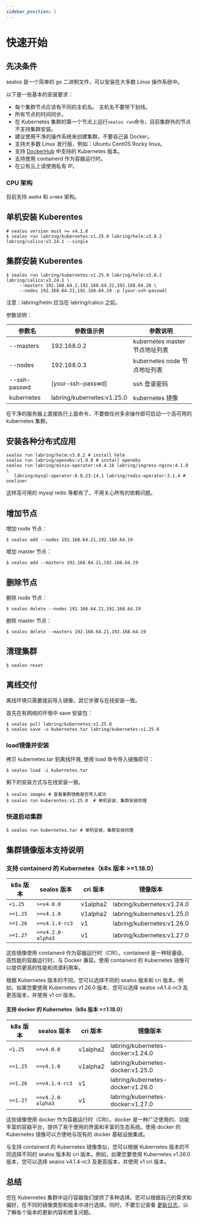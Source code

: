 ```yaml
---
sidebar_position: 2
---
```


# 快速开始

## 先决条件 

sealos 是一个简单的 go 二进制文件，可以安装在大多数 Linux 操作系统中。

以下是一些基本的安装要求： 

- 每个集群节点应该有不同的主机名。 主机名不要带下划线。
- 所有节点的时间同步。 
- 在 Kubernetes 集群的第一个节点上运行`sealos run`命令，目前集群外的节点不支持集群安装。 
- 建议使用干净的操作系统来创建集群。不要自己装 Docker。
- 支持大多数 Linux 发行版，例如：Ubuntu CentOS Rocky linux。 
- 支持 [DockerHub](https://hub.docker.com/r/labring/kubernetes/tags) 中支持的 Kubernetes 版本。 
- 支持使用 containerd 作为容器运行时。
- 在公有云上请使用私有 IP。

### CPU 架构  

目前支持 `amd64` 和 `arm64` 架构。


## 单机安装 Kuberentes

```shell
# sealos version must >= v4.1.0
$ sealos run labring/kubernetes:v1.25.0 labring/helm:v3.8.2 labring/calico:v3.24.1 --single
```

## 集群安装 Kuberentes

```shell
$ sealos run labring/kubernetes:v1.25.0 labring/helm:v3.8.2 labring/calico:v3.24.1 \
     --masters 192.168.64.2,192.168.64.22,192.168.64.20 \
     --nodes 192.168.64.21,192.168.64.19 -p [your-ssh-passwd]
```

注意：labring/helm 应当在 labring/calico 之前。

参数说明：

| 参数名 | 参数值示例 | 参数说明 |
| --- | --- | --- |
| --masters |  192.168.0.2 | kubernetes master 节点地址列表 |
| --nodes | 192.168.0.3 | kubernetes node 节点地址列表 |
| --ssh-passwd | [your-ssh-passwd] | ssh 登录密码 |
|kubernetes | labring/kubernetes:v1.25.0 | kubernetes 镜像 |

在干净的服务器上直接执行上面命令，不要做任何多余操作即可启动一个高可用的 kubernetes 集群。

## 安装各种分布式应用

```shell
sealos run labring/helm:v3.8.2 # install helm
sealos run labring/openebs:v1.9.0 # install openebs
sealos run labring/minio-operator:v4.4.16 labring/ingress-nginx:4.1.0 \
   labring/mysql-operator:8.0.23-14.1 labring/redis-operator:3.1.4 # oneliner
```

这样高可用的 mysql redis 等都有了，不用关心所有的依赖问题。

## 增加节点

增加 node 节点：
```shell
$ sealos add --nodes 192.168.64.21,192.168.64.19 
```

增加 master 节点：
```shell
$ sealos add --masters 192.168.64.21,192.168.64.19 
```

## 删除节点

删除 node 节点：
```shell
$ sealos delete --nodes 192.168.64.21,192.168.64.19 
```

删除 master 节点：
```shell
$ sealos delete --masters 192.168.64.21,192.168.64.19  
```

## 清理集群

```shell
$ sealos reset
```



## 离线交付

离线环境只需要提前导入镜像，其它步骤与在线安装一致。

首先在有网络的环境中 save 安装包：
```shell
$ sealos pull labring/kubernetes:v1.25.0
$ sealos save -o kubernetes.tar labring/kubernetes:v1.25.0
```
### load镜像并安装

拷贝 kubernetes.tar 到离线环境, 使用 load 命令导入镜像即可：

```shell
$ sealos load -i kubernetes.tar
```

剩下的安装方式与在线安装一致。
```shell
$ sealos images # 查看集群镜像是否导入成功
$ sealos run kuberentes:v1.25.0  # 单机安装，集群安装同理
```

### 快速启动集群

```shell
$ sealos run kubernetes.tar # 单机安装，集群安装同理
```



## 集群镜像版本支持说明

### 支持 containerd 的 Kubernetes（k8s 版本 >=1.18.0）

| k8s 版本 | sealos 版本       | cri 版本 | 镜像版本                   |
| -------- | ----------------- | -------- | -------------------------- |
| `<1.25`  | `>=v4.0.0`        | v1alpha2 | labring/kubernetes:v1.24.0 |
| `>=1.25` | `>=v4.1.0`        | v1alpha2 | labring/kubernetes:v1.25.0 |
| `>=1.26` | `>=v4.1.4-rc3`    | v1       | labring/kubernetes:v1.26.0 |
| `>=1.27` | `>=v4.2.0-alpha3` | v1       | labring/kubernetes:v1.27.0 |

这些镜像使用 containerd 作为容器运行时（CRI）。containerd 是一种轻量级、高性能的容器运行时，与 Docker 兼容。使用 containerd 的 Kubernetes 镜像可以提供更高的性能和资源利用率。

根据 Kubernetes 版本的不同，您可以选择不同的 sealos 版本和 cri 版本。例如，如果您要使用 Kubernetes v1.26.0 版本，您可以选择 sealos v4.1.4-rc3 及更高版本，并使用 v1 cri 版本。

#### 支持 docker 的 Kubernetes（k8s 版本 >=1.18.0）

| k8s 版本 | sealos 版本       | cri 版本 | 镜像版本                          |
| -------- | ----------------- | -------- | --------------------------------- |
| `<1.25`  | `>=v4.0.0`        | v1alpha2 | labring/kubernetes-docker:v1.24.0 |
| `>=1.25` | `>=v4.1.0`        | v1alpha2 | labring/kubernetes-docker:v1.25.0 |
| `>=1.26` | `>=v4.1.4-rc3`    | v1       | labring/kubernetes-docker:v1.26.0 |
| `>=1.27` | `>=v4.2.0-alpha3` | v1       | labring/kubernetes-docker:v1.27.0 |

这些镜像使用 docker 作为容器运行时（CRI）。docker 是一种广泛使用的、功能丰富的容器平台，提供了易于使用的界面和丰富的生态系统。使用 docker 的 Kubernetes 镜像可以方便地与现有的 docker 基础设施集成。

与支持 containerd 的 Kubernetes 镜像类似，您可以根据 Kubernetes 版本的不同选择不同的 sealos 版本和 cri 版本。例如，如果您要使用 Kubernetes v1.26.0 版本，您可以选择 sealos v4.1.4-rc3 及更高版本，并使用 v1 cri 版本。

## 总结

您在 Kubernetes 集群中运行容器我们提供了多种选择。您可以根据自己的需求和偏好，在不同的镜像类型和版本中进行选择。同时，不要忘记查看 [更新日志](https://github.com/labring/sealos/blob/main/CHANGELOG/CHANGELOG.md)，以了解各个版本的更新内容和修复问题。
